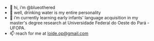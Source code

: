 - 👋 hi, i’m @blueothered
- 👀 well, drinking water is my entire personality
- 🌱 i’m currently learning early infants' language acquisition in my master's degree research at Universidade Federal do Oeste do Pará - UFOPA.
- 📫 reach for me at loide.op@gmail.com

<!---
blueothered/blueothered is a ✨ special ✨ repository because its `README.md` (this file) appears on your GitHub profile.
You can click the Preview link to take a look at your changes.
--->
